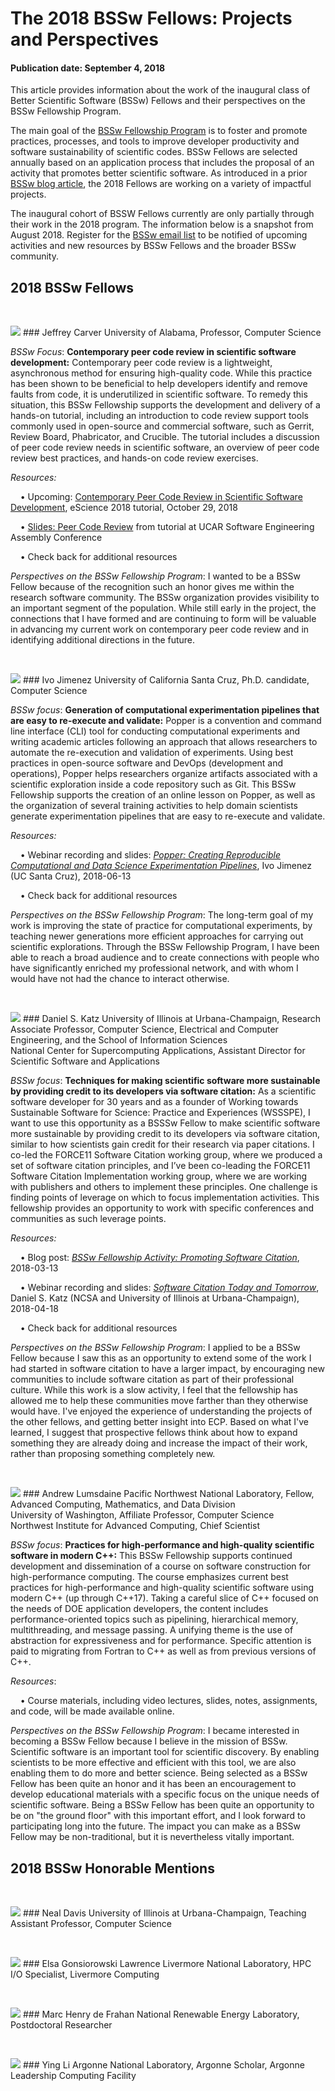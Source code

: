 # The 2018 BSSw Fellows: Projects and Perspectives

#### Publication date: September 4, 2018

This article provides information about the work of the inaugural class of Better Scientific Software (BSSw) Fellows and their perspectives on the BSSw Fellowship Program.  

The main goal of the [BSSw Fellowship Program](https://bssw.io/fellowship) is to foster and promote practices, processes, and tools to improve developer productivity and software sustainability of scientific codes. BSSw Fellows are selected annually based on an application process that includes the proposal of an activity that promotes better scientific software. As introduced in a prior [BSSw blog article](https://bssw.io/blog_posts/introducing-the-2018-bssw-fellows), the 2018 Fellows are working on a variety of impactful projects. 

The inaugural cohort of BSSW Fellows currently are only partially through their work in the 2018 program.  The information below is a snapshot from August 2018.  Register for the [BSSw email list](https://bssw.io/pages/receive-our-email-digest) to be notified of upcoming activities and new resources by BSSw Fellows and the broader BSSw community.

## 2018 BSSw Fellows
<p>&nbsp;</p>

<img src='https://github.com/betterscientificsoftware/images/raw/master/Fell_carver.jpg' class='logo' />
### Jeffrey Carver
University of Alabama, Professor, Computer Science

_BSSw Focus_: **Contemporary peer code review in scientific software development:**  Contemporary peer code review is a lightweight, asynchronous method for ensuring high-quality code. While this practice has been shown to be beneficial to help developers identify and remove faults from code, it is underutilized in scientific software. To remedy this situation, this BSSw Fellowship supports the development and delivery of a hands-on tutorial, including an introduction to code review support tools commonly used in open-source and commercial software, such as Gerrit, Review Board, Phabricator, and Crucible.  The tutorial includes a discussion of peer code review needs in scientific software, an overview of peer code review best practices, and hands-on code review exercises.

_Resources:_

&nbsp; &nbsp; &bull; Upcoming: [Contemporary Peer Code Review in Scientific Software Development](https://bssw.io/events/contemporary-peer-code-review-in-scientific-software-development-escience-2018-tutorial), eScience 2018 tutorial, October 29, 2018

&nbsp; &nbsp; &bull;  [Slides: Peer Code Review](https://se4science.org/tutorials/Peer-Code-Review.pdf) from tutorial at UCAR Software Engineering Assembly Conference

&nbsp; &nbsp; &bull;  Check back for additional resources

_Perspectives on the BSSw Fellowship Program_: I wanted to be a BSSw Fellow because of the recognition such an honor gives me within the research software community. The BSSw organization provides visibility to an important segment of the population. While still early in the project, the connections that I have formed and are continuing to form will be valuable in advancing my current work on contemporary peer code review and in identifying additional directions in the future.

<p>&nbsp;</p>
<img src='https://github.com/betterscientificsoftware/images/raw/master/Fell_jiminez.jpg' class='logo' />
### Ivo Jimenez
University of California Santa Cruz, Ph.D. candidate, Computer Science

_BSSw focus_: **Generation of computational experimentation pipelines that are easy to re-execute and validate:** Popper is a convention and command line interface (CLI) tool for conducting computational experiments and writing academic articles following an approach that allows researchers to automate the re-execution and validation of experiments.  Using best practices in open-source software and DevOps (development and operations), Popper helps researchers organize artifacts associated with a scientific exploration inside a code repository such as Git. This BSSw Fellowship supports the creation of an online lesson on Popper, as well as the organization of several training activities to help domain scientists generate experimentation pipelines that are easy to re-execute and validate.

_Resources:_

&nbsp; &nbsp; &bull;  Webinar recording and slides: [*Popper: Creating Reproducible Computational and Data Science Experimentation Pipelines*](https://ideas-productivity.org/events/hpc-best-practices-webinars/#webinar019), Ivo Jimenez (UC Santa Cruz), 2018-06-13

&nbsp; &nbsp; &bull;  Check back for additional resources

_Perspectives on the BSSw Fellowship Program_: 
The long-term goal of my work is improving the state of practice for computational experiments, by teaching newer generations more efficient approaches for carrying out scientific explorations.  Through the BSSw Fellowship Program, I have been able to reach a broad audience and to create connections with people who have significantly enriched my professional network, and with whom I would have not had the chance to interact otherwise.  

<p>&nbsp;</p>
<img src='https://github.com/betterscientificsoftware/images/raw/master/Fell_katz.jpg' class='logo' />
### Daniel S. Katz</b>     
University of Illinois at Urbana-Champaign, Research Associate Professor, Computer Science, Electrical and Computer Engineering, and the School of Information Sciences
<br>
National Center for Supercomputing Applications, Assistant Director for Scientific Software and Applications

_BSSw focus_: **Techniques for making scientific software more sustainable by providing credit to its developers via software citation:** As a scientific software developer for 30 years and as a founder of Working towards Sustainable Software for Science: Practice and Experiences (WSSSPE), I want to use this opportunity as a BSSSw Fellow to make scientific software more sustainable by providing credit to its developers via software citation, similar to how scientists gain credit for their research via paper citations. I co-led the FORCE11 Software Citation working group, where we produced a set of software citation principles, and I’ve been co-leading the FORCE11 Software Citation Implementation working group, where we are working with publishers and others to implement these principles. One challenge is finding points of leverage on which to focus implementation activities. This fellowship provides an opportunity to work with specific conferences and communities as such leverage points. 

_Resources:_

&nbsp; &nbsp; &bull;  Blog post: [*BSSw Fellowship Activity: Promoting Software Citation*](https://bssw.io/blog_posts/bssw-fellowship-activity-promoting-software-citation), 2018-03-13

&nbsp; &nbsp; &bull;  Webinar recording and slides: [*Software Citation Today and Tomorrow*](https://ideas-productivity.org/events/hpc-best-practices-webinars/#webinar017), Daniel S. Katz (NCSA and University of Illinois at Urbana-Champaign), 2018-04-18

&nbsp; &nbsp; &bull;  Check back for additional resources

_Perspectives on the BSSw Fellowship Program_: 
I applied to be a BSSw Fellow because I saw this as an opportunity to extend some of the work I had started in software citation to have a larger impact, by encouraging new communities to include software citation as part of their professional culture. While this work is a slow activity, I feel that the fellowship has allowed me to help these communities move farther than they otherwise would have. I've enjoyed the experience of understanding the projects of the other fellows, and getting better insight into ECP. Based on what I've learned, I suggest that prospective fellows think about how to expand something they are already doing and increase the impact of their work, rather than proposing something completely new.

<p>&nbsp;</p>
<img src='https://github.com/betterscientificsoftware/images/raw/master/Fell_lumsdaine.jpg' class='logo' />
### Andrew Lumsdaine
Pacific Northwest National Laboratory, Fellow, Advanced Computing, Mathematics, and Data Division
<br>
University of Washington, Affiliate Professor, Computer Science
<br>
Northwest Institute for Advanced Computing, Chief Scientist

_BSSw focus_: **Practices for high-performance and high-quality scientific software in modern C++:** This BSSw Fellowship supports continued development and dissemination of a course on software construction for high-performance computing.  The course emphasizes current best practices for high-performance and high-quality scientific software using modern C++ (up through C++17).  Taking a careful slice of C++ focused on the needs of DOE application developers, the content includes performance-oriented topics such as pipelining, hierarchical memory, multithreading, and message passing.  A unifying theme is the use of abstraction for expressiveness and for performance.  Specific attention is paid to migrating from Fortran to C++ as well as from previous versions of C++.  

_Resources_: 

&nbsp; &nbsp; &bull; Course materials, including video lectures, slides, notes, assignments, and code, will be made available online.

_Perspectives on the BSSw Fellowship Program_: 
I became interested in becoming a BSSw Fellow because I believe in the mission of BSSw.  Scientific software is an important tool for scientific discovery.  By enabling scientists to be more effective and efficient with this tool, we are also enabling them to do more and better science.  Being selected as a BSSw Fellow has been quite an honor and it has been an encouragement to develop educational materials with a specific focus on the unique needs of scientific software.  Being a BSSw Fellow has been quite an opportunity to be on "the ground floor" with this important effort, and I look forward to participating long into the future.  The impact you can make as a BSSw Fellow may be non-traditional, but it is nevertheless vitally important.


## 2018 BSSw Honorable Mentions
<p>&nbsp;</p>

<img src='https://github.com/betterscientificsoftware/images/raw/master/HM_davis.jpg' class='logo' />
### Neal Davis 
University of Illinois at Urbana-Champaign, Teaching Assistant Professor, Computer Science
<p>&nbsp;</p>

<img src='https://github.com/betterscientificsoftware/images/raw/master/HM_gonsiorowski.jpg' class='logo' />
### Elsa Gonsiorowski
Lawrence Livermore National Laboratory, HPC I/O Specialist, Livermore Computing
<p>&nbsp;</p>

<img src='https://github.com/betterscientificsoftware/images/raw/master/HM_henrydefrahan.jpg' class='logo' />
### Marc Henry de Frahan
National Renewable Energy Laboratory, Postdoctoral Researcher
<p>&nbsp;</p>

<img src='https://github.com/betterscientificsoftware/images/raw/master/HM_li.jpg' class='logo' />
### Ying Li
Argonne National Laboratory, Argonne Scholar, Argonne Leadership Computing Facility
<p>&nbsp;</p>


<!---
Publish: preview
RSS Update: 2018-09-04
Categories: collaboration
Topics: discussion forums, Q&A sites, projects and organizations
Tags: bssw-blog-article
Level: 2
Prerequisites: default
Aggregate: none
--->
